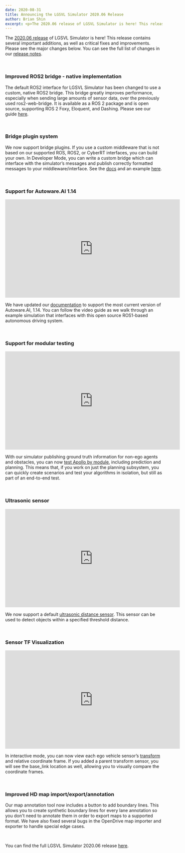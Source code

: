 ```yaml
---
date: 2020-08-31
title: Announcing the LGSVL Simulator 2020.06 Release
author: Brian Shin
excerpt: <p>The 2020.06 release of LGSVL Simulator is here! This release contains several important additions, as well as critical fixes and improvements.</p>
---
```


The [2020.06 release](https://github.com/lgsvl/simulator/releases/tag/2020.06) of LGSVL Simulator is here! This release contains several important additions, as well as critical fixes and improvements. Please see the major changes below. You can see the full list of changes in our [release notes]({{site.baseurl}}/docs/changelog).

<br>

### Improved ROS2 bridge - native implementation
The default ROS2 interface for LGSVL Simulator has been changed to use a custom, native ROS2 bridge. This bridge greatly improves performance, especially when sending large amounts of sensor data, over the previously used ros2-web-bridge. It is available as a ROS 2 package and is open source, supporting ROS 2 Foxy, Eloquent, and Dashing. Please see our guide [here]({{site.baseurl}}/docs/ros2-bridge).

<br>

### Bridge plugin system
We now support bridge plugins. If you use a custom middleware that is not based on our supported ROS, ROS2, or CyberRT interfaces, you can build your own. In Developer Mode, you can write a custom bridge which can interface with the simulator’s messages and publish correctly formatted messages to your 
middleware/interface. See the [docs]({{site.baseurl}}/docs/bridge-plugins) and an example [here](https://github.com/lgsvl/LoggingBridge).

<br>

### Support for Autoware.AI 1.14
<p></p>
    
<div class="video-container">
<iframe style="display:block;margin:auto;" width="560" height="315" src="https://www.youtube.com/embed/C4ngQWUseJI" frameborder="0" allow="accelerometer; autoplay; encrypted-media; gyroscope; picture-in-picture" allowfullscreen></iframe>
</div>

We have updated our [documentation]({{site.baseurl}}/docs/autoware-instructions) to support the most current version of Autoware.AI, 1.14. You can follow the video guide as we walk through an example simulation that interfaces with this open source ROS1-based autonomous driving system.

<br>

### Support for modular testing
<p></p>    
    
<div class="video-container">
<iframe style="display:block;margin:auto;" width="560" height="315" src="https://www.youtube.com/embed/781zkzN2xMg" frameborder="0" allow="accelerometer; autoplay; encrypted-media; gyroscope; picture-in-picture" allowfullscreen></iframe>
</div>

With our simulator publishing ground truth information for non-ego agents and obstacles, you can now [test Apollo by module]({{site.baseurl}}/docs/modular-testing), including prediction and planning. This means that, if you work on just the planning subsystem, you can quickly create scenarios and test your algorithms in isolation, but still as part of an end-to-end test.

<br>

### Ultrasonic sensor
<p></p>    
    
<div class="video-container">
<iframe style="display:block;margin:auto;" width="560" height="315" src="https://www.youtube.com/embed/Oe2j-2_Kc_I" frameborder="0" allow="accelerometer; autoplay; encrypted-media; gyroscope; picture-in-picture" allowfullscreen></iframe>
</div>

We now support a default [ultrasonic distance sensor]({{site.baseurl}}/docs/sensor-json-options#ultrasonic). This sensor can be used to detect objects within a specified threshold distance. 

<br>

### Sensor TF Visualization
<p></p>    
    
<div class="video-container">
<iframe style="display:block;margin:auto;" width="560" height="315" src="https://www.youtube.com/embed/Q00B7vqtwrE" frameborder="0" allow="accelerometer; autoplay; encrypted-media; gyroscope; picture-in-picture" allowfullscreen></iframe>
</div>

In interactive mode, you can now view each ego vehicle sensor’s [transform]({{site.baseurl}}/docs/sensor-visualizers) and relative coordinate frame. If you added a parent transform sensor, you will see the base_link location as well, allowing you to visually compare the coordinate frames.

<br>

### Improved HD map import/export/annotation
Our map annotation tool now includes a button to add boundary lines. This allows you to create synthetic boundary lines for every lane annotation so you don't need to annotate them in order to export maps to a supported format. We have also fixed several bugs in the OpenDrive map importer and exporter to handle special edge cases.

<br>

You can find the full LGSVL Simulator 2020.06 release [here](https://github.com/lgsvl/simulator/releases/tag/2020.06).
